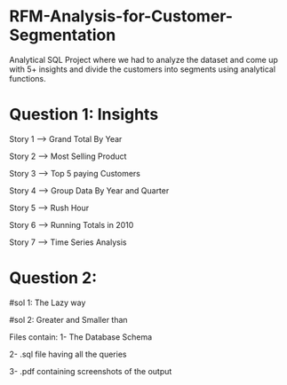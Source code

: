 # RFM-Analysis-for-Customer-Segmentation

Analytical SQL Project where we had to analyze the dataset and come up with 5+ insights and divide the customers into segments using analytical functions.

# Question 1: Insights
Story 1 --> Grand Total By Year

Story 2 --> Most Selling Product

Story 3 --> Top 5 paying Customers

Story 4 --> Group Data By Year and Quarter

Story 5 --> Rush Hour

Story 6 --> Running Totals in 2010

Story 7 --> Time Series Analysis

# Question 2:
#sol 1: The Lazy way

#sol 2: Greater and Smaller than

Files contain:
1- The Database Schema

2- .sql file having all the queries

3- .pdf containing screenshots of the output
